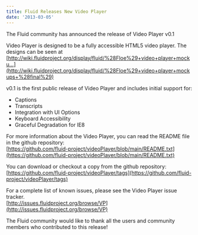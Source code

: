 ```yaml
---
title: Fluid Releases New Video Player
date: '2013-03-05'
---
```

The Fluid community has announced the release of Video Player v0.1

Video Player is designed to be a fully accessible HTML5 video player. The designs can be seen at
[http://wiki.fluidproject.org/display/fluid/%28Floe%29+video+player+mocku...](http://wiki.fluidproject.org/display/fluid/%28Floe%29+video+player+mockups+%28final%29)

v0.1 is the first public release of Video Player and includes initial support for:

- Captions
- Transcripts
- Integration with UI Options
- Keyboard Accessibility
- Graceful Degradation for IE8

For more information about the Video Player, you can read the README file in the github repository:<br/>
[https://github.com/fluid-project/videoPlayer/blob/main/README.txt](https://github.com/fluid-project/videoPlayer/blob/main/README.txt)

You can download or checkout a copy from the github repository:
</br>
[https://github.com/fluid-project/videoPlayer/tags](https://github.com/fluid-project/videoPlayer/tags)

For a complete list of known issues, please see the Video Player issue tracker.</br>
[http://issues.fluidproject.org/browse/VP](http://issues.fluidproject.org/browse/VP)

The Fluid community would like to thank all the users and community members who contributed to this release!
